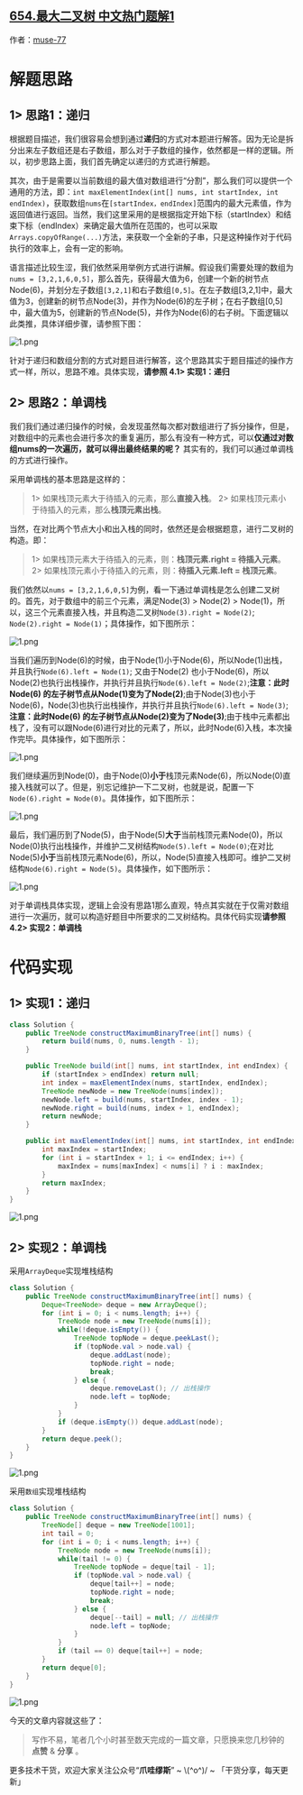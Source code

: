 ## [654.最大二叉树 中文热门题解1](https://leetcode.cn/problems/maximum-binary-tree/solutions/100000/zhua-wa-mou-si-by-muse-77-myd7)

作者：[muse-77](https://leetcode.cn/u/muse-77)
# 解题思路
## 1> 思路1：递归
根据题目描述，我们很容易会想到通过**递归**的方式对本题进行解答。因为无论是拆分出来左子数组还是右子数组，那么对于子数组的操作，依然都是一样的逻辑。所以，初步思路上面，我们首先确定以递归的方式进行解题。

其次，由于是需要以当前数组的最大值对数组进行“分割”，那么我们可以提供一个通用的方法，即：`int maxElementIndex(int[] nums, int startIndex, int endIndex)`，获取数组`nums`在`[startIndex，endIndex]`范围内的最大元素值，作为返回值进行返回。当然，我们这里采用的是根据指定开始下标（startIndex）和结束下标（endIndex）来确定最大值所在范围的，也可以采取`Arrays.copyOfRange(...)`方法，来获取一个全新的子串，只是这种操作对于代码执行的效率上，会有一定的影响。

语言描述比较生涩，我们依然采用举例方式进行讲解。假设我们需要处理的数组为`nums = [3,2,1,6,0,5]`，那么首先，获得最大值为6，创建一个新的树节点Node(6)，并划分左子数组`[3,2,1]`和右子数组`[0,5]`。在左子数组[3,2,1]中，最大值为3，创建新的树节点Node(3)，并作为Node(6)的左子树；在右子数组[0,5]中，最大值为5，创建新的节点Node(5)，并作为Node(6)的右子树。下面逻辑以此类推，具体详细步骤，请参照下图：

![1.png](https://pic.leetcode-cn.com/1660983388-JCEHCH-1.png)

针对于递归和数组分割的方式对题目进行解答，这个思路其实于题目描述的操作方式一样，所以，思路不难。具体实现，**请参照 4.1> 实现1：递归**

## 2> 思路2：单调栈
我们我们通过递归操作的时候，会发现虽然每次都对数组进行了拆分操作，但是，对数组中的元素也会进行多次的重复遍历，那么有没有一种方式，可以**仅通过对数组nums的一次遍历，就可以得出最终结果的呢？** 其实有的，我们可以通过单调栈的方式进行操作。

采用单调栈的基本思路是这样的：
> 1> 如果栈顶元素大于待插入的元素，那么**直接入栈**。
> 2> 如果栈顶元素小于待插入的元素，那么**栈顶元素出栈**。

当然，在对比两个节点大小和出入栈的同时，依然还是会根据题意，进行二叉树的构造。即：
> 1> 如果栈顶元素大于待插入的元素，则：**栈顶元素.right = 待插入元素**。
> 2> 如果栈顶元素小于待插入的元素，则：**待插入元素.left = 栈顶元素**。

我们依然以`nums = [3,2,1,6,0,5]`为例，看一下通过单调栈是怎么创建二叉树的。首先，对于数组中的前三个元素，满足Node(3) > Node(2) > Node(1)，所以，这三个元素直接入栈，并且构造二叉树`Node(3).right = Node(2)`; `Node(2).right = Node(1)`；具体操作，如下图所示：

![1.png](https://pic.leetcode-cn.com/1660983422-ivHnrW-1.png)

当我们遍历到Node(6)的时候，由于Node(1)小于Node(6)，所以Node(1)出栈，并且执行`Node(6).left = Node(1)`; 又由于Node(2) 也小于Node(6)，所以Node(2)也执行出栈操作，并执行并且执行`Node(6).left = Node(2)`;**注意：此时Node(6) 的左子树节点从Node(1)变为了Node(2)**;由于Node(3)也小于Node(6)，Node(3)也执行出栈操作，并执行并且执行`Node(6).left = Node(3)`;**注意：此时Node(6) 的左子树节点从Node(2)变为了Node(3)**;由于栈中元素都出栈了，没有可以跟Node(6)进行对比的元素了，所以，此时Node(6)入栈，本次操作完毕。具体操作，如下图所示：

![1.png](https://pic.leetcode-cn.com/1660983435-LSVAnP-1.png)

我们继续遍历到Node(0)，由于Node(0)**小于**栈顶元素Node(6)，所以Node(0)直接入栈就可以了。但是，别忘记维护一下二叉树，也就是说，配置一下`Node(6).right = Node(0)`。具体操作，如下图所示：

![1.png](https://pic.leetcode-cn.com/1660983451-ofGVFw-1.png)

最后，我们遍历到了Node(5)，由于Node(5)**大于**当前栈顶元素Node(0)，所以Node(0)执行出栈操作，并维护二叉树结构`Node(5).left = Node(0)`;在对比Node(5)**小于**当前栈顶元素Node(6)，所以，Node(5)直接入栈即可。维护二叉树结构`Node(6).right = Node(5)`。具体操作，如下图所示：

![1.png](https://pic.leetcode-cn.com/1660983463-ErjdMy-1.png)

对于单调栈具体实现，逻辑上会没有思路1那么直观，特点其实就在于仅需对数组进行一次遍历，就可以构造好题目中所要求的二叉树结构。具体代码实现**请参照 4.2> 实现2：单调栈**

# 代码实现
## 1> 实现1：递归
```java
class Solution {
    public TreeNode constructMaximumBinaryTree(int[] nums) {
        return build(nums, 0, nums.length - 1);
    }

    public TreeNode build(int[] nums, int startIndex, int endIndex) {
        if (startIndex > endIndex) return null;
        int index = maxElementIndex(nums, startIndex, endIndex);
        TreeNode newNode = new TreeNode(nums[index]);
        newNode.left = build(nums, startIndex, index - 1);
        newNode.right = build(nums, index + 1, endIndex);
        return newNode;
    }

    public int maxElementIndex(int[] nums, int startIndex, int endIndex) {
        int maxIndex = startIndex;
        for (int i = startIndex + 1; i <= endIndex; i++) {
            maxIndex = nums[maxIndex] < nums[i] ? i : maxIndex;
        }
        return maxIndex;
    }
}
```

![1.png](https://pic.leetcode-cn.com/1660983476-qlAzmL-1.png)

## 2> 实现2：单调栈
采用`ArrayDeque`实现堆栈结构
```java
class Solution {
    public TreeNode constructMaximumBinaryTree(int[] nums) {
        Deque<TreeNode> deque = new ArrayDeque();
        for (int i = 0; i < nums.length; i++) {
            TreeNode node = new TreeNode(nums[i]);
            while(!deque.isEmpty()) {
                TreeNode topNode = deque.peekLast();
                if (topNode.val > node.val) {
                    deque.addLast(node);
                    topNode.right = node;
                    break;
                } else {
                    deque.removeLast(); // 出栈操作
                    node.left = topNode;
                }
            }
            if (deque.isEmpty()) deque.addLast(node);
        }
        return deque.peek();
    }
}
```

![1.png](https://pic.leetcode-cn.com/1660983494-sMwXMy-1.png)

采用`数组`实现堆栈结构
```java
class Solution {
    public TreeNode constructMaximumBinaryTree(int[] nums) {
        TreeNode[] deque = new TreeNode[1001];
        int tail = 0;
        for (int i = 0; i < nums.length; i++) {
            TreeNode node = new TreeNode(nums[i]);
            while(tail != 0) {
                TreeNode topNode = deque[tail - 1];
                if (topNode.val > node.val) {
                    deque[tail++] = node;
                    topNode.right = node;
                    break;
                } else {
                    deque[--tail] = null; // 出栈操作
                    node.left = topNode;
                }
            }
            if (tail == 0) deque[tail++] = node;
        }
        return deque[0];
    }
}
```

![1.png](https://pic.leetcode-cn.com/1660983511-TTrFOE-1.png)

今天的文章内容就这些了：

> 写作不易，笔者几个小时甚至数天完成的一篇文章，只愿换来您几秒钟的 **点赞** & **分享** 。

更多技术干货，欢迎大家关注公众号“**爪哇缪斯**” ~ \\(^o^)/ ~ 「干货分享，每天更新」